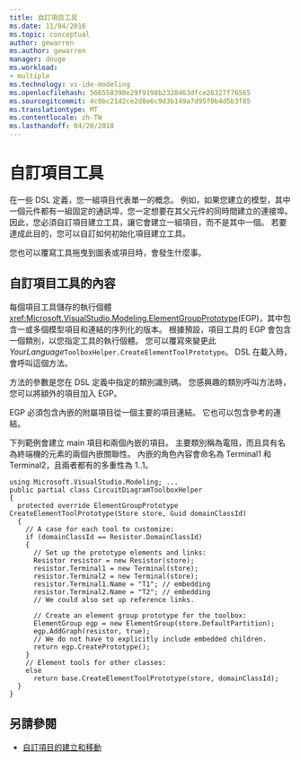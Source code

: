 ```yaml
---
title: 自訂項目工具
ms.date: 11/04/2016
ms.topic: conceptual
author: gewarren
ms.author: gewarren
manager: douge
ms.workload:
- multiple
ms.technology: vs-ide-modeling
ms.openlocfilehash: 566558390e29f9198b2328463dfce26327f76565
ms.sourcegitcommit: 4c0bc21d2ce2d8e6c9d3b149a7d95f0b4d5b3f85
ms.translationtype: MT
ms.contentlocale: zh-TW
ms.lasthandoff: 04/20/2018
---
```

# <a name="customizing-element-tools"></a>自訂項目工具
在一些 DSL 定義，您一組項目代表單一的概念。 例如，如果您建立的模型，其中一個元件都有一組固定的通訊埠，您一定想要在其父元件的同時間建立的連接埠。 因此，您必須自訂項目建立工具，讓它會建立一組項目，而不是其中一個。 若要達成此目的，您可以自訂如何初始化項目建立工具。

 您也可以覆寫工具拖曳到圖表或項目時，會發生什麼事。

## <a name="customizing-the-content-of-an-element-tool"></a>自訂項目工具的內容
 每個項目工具儲存的執行個體<xref:Microsoft.VisualStudio.Modeling.ElementGroupPrototype>(EGP)，其中包含一或多個模型項目和連結的序列化的版本。 根據預設，項目工具的 EGP 會包含一個類別，以您指定工具的執行個體。 您可以覆寫來變更此*YourLanguage*`ToolboxHelper.CreateElementToolPrototype`。 DSL 在載入時，會呼叫這個方法。

 方法的參數是您在 DSL 定義中指定的類別識別碼。 您感興趣的類別呼叫方法時，您可以將額外的項目加入 EGP。

 EGP 必須包含內嵌的附屬項目從一個主要的項目連結。 它也可以包含參考的連結。

 下列範例會建立 main 項目和兩個內嵌的項目。 主要類別稱為電阻，而且具有名為終端機的元素的兩個內嵌關聯性。 內嵌的角色內容會命名為 Terminal1 和 Terminal2，且兩者都有的多重性為 1..1。

```
using Microsoft.VisualStudio.Modeling; ...
public partial class CircuitDiagramToolboxHelper
{
  protected override ElementGroupPrototype    CreateElementToolPrototype(Store store, Guid domainClassId)
  {
    // A case for each tool to customize:
    if (domainClassId == Resistor.DomainClassId)
    {
      // Set up the prototype elements and links:
      Resistor resistor = new Resistor(store);
      resistor.Terminal1 = new Terminal(store);
      resistor.Terminal2 = new Terminal(store);
      resistor.Terminal1.Name = "T1"; // embedding
      resistor.Terminal2.Name = "T2"; // embedding
      // We could also set up reference links.

      // Create an element group prototype for the toolbox:
      ElementGroup egp = new ElementGroup(store.DefaultPartition);
      egp.AddGraph(resistor, true);
      // We do not have to explicitly include embedded children.
      return egp.CreatePrototype();
    }
    // Element tools for other classes:
    else
      return base.CreateElementToolPrototype(store, domainClassId);
  }
}
```

## <a name="see-also"></a>另請參閱

- [自訂項目的建立和移動](../modeling/customizing-element-creation-and-movement.md)